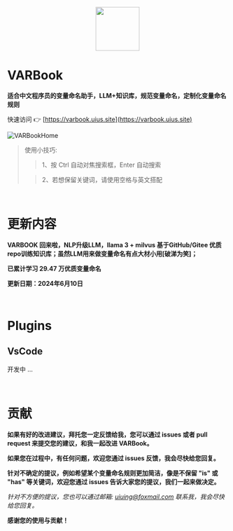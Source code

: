 <br />

<div align="center">
    <a href="https://varbook.uius.site" target="_blank">
        <img src="https://user-images.githubusercontent.com/73827386/179419364-cf246ec3-6b37-4c00-bf21-9ebbca68b6df.png" width="100" height="100">
    </a>
</div>

# VARBook
**适合中文程序员的变量命名助手，LLM+知识库，规范变量命名，定制化变量命名规则**

快速访问 👉 [https://varbook.uius.site](https://varbook.uius.site)

![VARBookHome](https://user-images.githubusercontent.com/73827386/179419670-d6557878-002e-47d2-a34c-aa1739224ca0.png)

> 使用小技巧:
> 
> > 1、按 Ctrl 自动对焦搜索框，Enter 自动搜索
>
> > 2、若想保留关键词，请使用空格与英文搭配

<br />

# 更新内容
**VARBOOK 回来啦，NLP升级LLM，llama 3 + milvus 基于GitHub/Gitee 优质repo训练知识库；虽然LLM用来做变量命名有点大材小用[破涕为笑]；**

**已累计学习 29.47 万优质变量命名**

**更新日期：2024年6月10日**

<br />

# Plugins

## VsCode
开发中 ...

<br />

# 贡献

**如果有好的改进建议，拜托您一定反馈给我，您可以通过 issues 或者 pull request 来提交您的建议，和我一起改进 VARBook。**

**如果您在过程中，有任何问题，欢迎您通过 issues 反馈，我会尽快给您回复。**

**针对不确定的提议，例如希望某个变量命名规则更加简洁，像是不保留 "is" 或 "has" 等关键词，欢迎您通过 issues 告诉大家您的提议，我们一起来做决定。**

_针对不方便的提议，您也可以通过邮箱: uiuing@foxmail.com 联系我，我会尽快给您回复。_

**感谢您的使用与贡献！**
